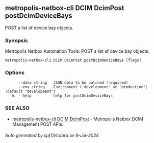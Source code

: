 ## metropolis-netbox-cli DCIM DcimPost postDcimDeviceBays

POST a list of device bay objects.

### Synopsis


Metropolis Netbox Automation Tools:
  POST a list of device bay objects.

```
metropolis-netbox-cli DCIM DcimPost postDcimDeviceBays [flags]
```

### Options

```
      --data string   JSON data to be patched (required)
      --env string    Environment ('development' or 'production') (default "development")
  -h, --help          help for postDcimDeviceBays
```

### SEE ALSO

* [metropolis-netbox-cli DCIM DcimPost]()	 - Metropolis Netbox DCIM Management POST APIs.

###### Auto generated by spf13/cobra on 9-Jul-2024
